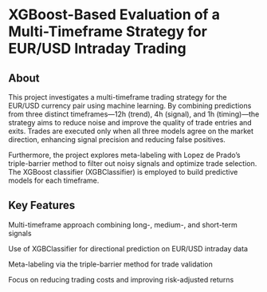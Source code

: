 # XGBoost-Based Evaluation of a Multi-Timeframe Strategy for EUR/USD Intraday Trading

## About
This project investigates a multi-timeframe trading strategy for the EUR/USD currency pair using machine learning. By combining predictions from three distinct timeframes—12h (trend), 4h (signal), and 1h (timing)—the strategy aims to reduce noise and improve the quality of trade entries and exits. Trades are executed only when all three models agree on the market direction, enhancing signal precision and reducing false positives.

Furthermore, the project explores meta-labeling with Lopez de Prado’s triple-barrier method to filter out noisy signals and optimize trade selection. The XGBoost classifier (XGBClassifier) is employed to build predictive models for each timeframe.

## Key Features
Multi-timeframe approach combining long-, medium-, and short-term signals

Use of XGBClassifier for directional prediction on EUR/USD intraday data

Meta-labeling via the triple-barrier method for trade validation

Focus on reducing trading costs and improving risk-adjusted returns
